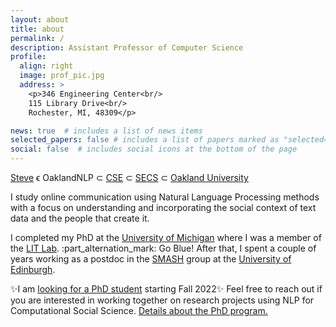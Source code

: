 ```yaml
---
layout: about
title: about
permalink: /
description: Assistant Professor of Computer Science
profile:
  align: right
  image: prof_pic.jpg
  address: >
    <p>346 Engineering Center<br/>
    115 Library Drive<br/>
    Rochester, MI, 48309</p>

news: true  # includes a list of news items
selected_papers: false # includes a list of papers marked as "selected={true}"
social: false  # includes social icons at the bottom of the page
---
```


<p>
<a href="https://steverw.com">Steve</a> ϵ OaklandNLP &sub; <a href="https://oakland.edu/secs/departments/cse/" target="_blank">CSE</a> &sub; <a href="https://oakland.edu/secs/" target="_blank">SECS</a> &sub; <a href="https://oakland.edu/" target="_blank">Oakland University</a>
</p>

<p>

I study online communication using Natural Language Processing methods with a focus on understanding and incorporating the social context of text data and the people that create it.
<!--I've used computational methods to study how language use is related to things like personal values, everyday activities, optimism, mental health, cultural background, and city size.
The informal nature of many online social interactions also requires NLP systems to deal with a variety of interesting linguistic phenomena, and so I have also worked on approaches to model things like sarcasm, humor, offensive language, references to people, and emojis.
I'm also highly interested in the ethical implications and societal impact of AI/NLP technology and AI/NLP education. -->
</p>
<p>
                    I completed my PhD at the <a href="https://umich.edu" target="_blank">University of Michigan</a> where I was a member of the <a href="http://lit.eecs.umich.edu/" target="_blank">LIT Lab</a>. :part_alternation_mark: Go Blue!
                    After that, I spent a couple of years working as a postdoc in the <a href="http://smash.inf.ed.ac.uk/" target="_blank">SMASH</a> group at the <a href="https://www.ed.ac.uk/" target="_blank">University of Edinburgh</a>.
 </p>
 <p>
                    ✨I am <a href="https://twitter.com/SteveWilsonNLP/status/1430542796319076353" target="_blank">looking for a PhD student</a> starting Fall 2022✨ Feel free to reach out if you are interested in working together on research projects using NLP for Computational Social Science. <a href="http://catalog.oakland.edu/preview_program.php?catoid=56&poid=10257&returnto=11901" target="_blank">Details about the PhD program.</a>
</p>

